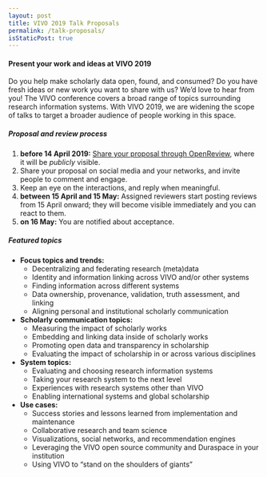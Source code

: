 ```yaml
---
layout: post
title: VIVO 2019 Talk Proposals
permalink: /talk-proposals/
isStaticPost: true
---
```


#### Present your work and ideas at VIVO 2019

Do you help make scholarly data open, found, and consumed?
Do you have fresh ideas or new work you want to share with us?
We’d love to hear from you!
The VIVO conference covers a broad range of topics
surrounding research information systems.
With VIVO 2019,
we are widening the scope of talks
to target a broader audience of people working in this space.

##### Proposal and review process
1. **before 14 April 2019:**
   [Share your proposal through OpenReview](https://openreview.net/group?id=vivoconference.org/VIVO/2019/Conference),
   where it will be _publicly_ visible.
2. Share your proposal on social media and your networks, 
   and invite people to comment and engage.
3. Keep an eye on the interactions, and reply when meaningful.
4. **between 15 April and 15 May:**
   Assigned reviewers start posting reviews from 15 April onward;
   they will become visible immediately
   and you can react to them.
5. **on 16 May:**
   You are notified about acceptance.

##### Featured topics
- **Focus topics and trends:**
  - Decentralizing and federating research (meta)data
  - Identity and information linking across VIVO and/or other systems
  - Finding information across different systems
  - Data ownership, provenance, validation, truth assessment, and linking
  - Aligning personal and institutional scholarly communication
- **Scholarly communication topics:**
  - Measuring the impact of scholarly works
  - Embedding and linking data inside of scholarly works
  - Promoting open data and transparency in scholarship
  - Evaluating the impact of scholarship in or across various disciplines
- **System topics:**
  - Evaluating and choosing research information systems
  - Taking your research system to the next level
  - Experiences with research systems other than VIVO
  - Enabling international systems and global scholarship
- **Use cases:**
  - Success stories and lessons learned from implementation and maintenance
  - Collaborative research and team science
  - Visualizations, social networks, and recommendation engines
  - Leveraging the VIVO open source community and Duraspace in your institution
  - Using VIVO to “stand  on the shoulders of giants”

<img class="img-responsive feature-image" src="{{ site.baseurl }}/img/posts/cod.jpg" style="display:none">
